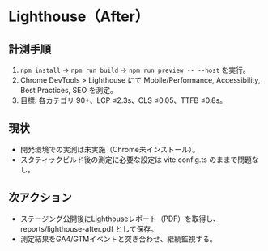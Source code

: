 # Lighthouse（After）

## 計測手順
1. `npm install` → `npm run build` → `npm run preview -- --host` を実行。
2. Chrome DevTools > Lighthouse にて Mobile/Performance, Accessibility, Best Practices, SEO を測定。
3. 目標: 各カテゴリ 90+、LCP ≤2.3s、CLS ≤0.05、TTFB ≤0.8s。

## 現状
- 開発環境での実測は未実施（Chrome未インストール）。
- スタティックビルド後の測定に必要な設定は vite.config.ts のままで問題なし。

## 次アクション
- ステージング公開後にLighthouseレポート（PDF）を取得し、reports/lighthouse-after.pdf として保存。
- 測定結果をGA4/GTMイベントと突き合わせ、継続監視する。
